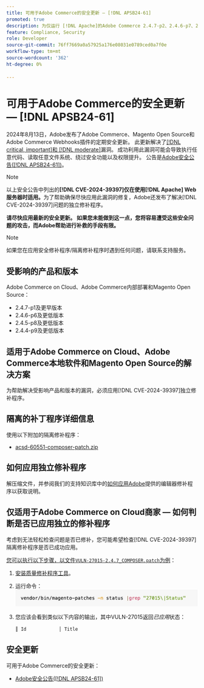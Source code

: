 ```yaml
---
title: 可用于Adobe Commerce的安全更新 — [!DNL APSB24-61]
promoted: true
description: 为仅运行 [!DNL Apache]的Adobe Commerce 2.4.7-p2、2.4.6-p7、2.4.5-p9、2.4.4-p10及更早版本实例应用隔离修补程序以修复 [!DNL CVE-2024-39397] 。
feature: Compliance, Security
role: Developer
source-git-commit: 76ff7669a0a57925a176e08031e0789ced0a7f0e
workflow-type: tm+mt
source-wordcount: '362'
ht-degree: 0%

---
```


# 可用于Adobe Commerce的安全更新 — [!DNL APSB24-61]

2024年8月13日，Adobe发布了Adobe Commerce、Magento Open Source和Adobe Commerce Webhooks插件的定期安全更新。
此更新解决了[[!DNL critical, important]和 [!DNL moderate]](https://helpx.adobe.com/security/severity-ratings.html)漏洞。 成功利用此漏洞可能会导致执行任意代码、读取任意文件系统、绕过安全功能以及权限提升。 公告是[Adobe安全公告([!DNL APSB24-61])](https://helpx.adobe.com/security/products/magento/apsb24-61.html)。

>[!NOTE]
>
>以上安全公告中列出的&#x200B;**[!DNL CVE-2024-39397]仅在使用[!DNL Apache] Web服务器时适用。**&#x200B;为了帮助确保尽快应用此漏洞的修复，Adobe还发布了解决[!DNL CVE-2024-39397]问题的独立修补程序。

**请尽快应用最新的安全更新。 如果您未能做到这一点，您将容易遭受这些安全问题的攻击，而Adobe帮助进行补救的手段有限。**

>[!NOTE]
>
>如果您在应用安全修补程序/隔离修补程序时遇到任何问题，请联系支持服务。

## 受影响的产品和版本

Adobe Commerce on Cloud、Adobe Commerce内部部署和Magento Open Source：

* 2.4.7-p1及更早版本
* 2.4.6-p6及更低版本
* 2.4.5-p8及更低版本
* 2.4.4-p9及更低版本

## 适用于Adobe Commerce on Cloud、Adobe Commerce本地软件和Magento Open Source的解决方案

为帮助解决受影响产品和版本的漏洞，必须应用[!DNL CVE-2024-39397]独立修补程序。

## 隔离的补丁程序详细信息

使用以下附加的隔离修补程序：

* [acsd-60551-composer-patch.zip](assets/acsd-60551-composer-patch.zip)

## 如何应用独立修补程序

解压缩文件，并参阅我们的支持知识库中的[如何应用Adobe](https://experienceleague.adobe.com/docs/commerce-knowledge-base/kb/how-to/how-to-apply-a-composer-patch-provided-by-magento.html)提供的编辑器修补程序以获取说明。

## 仅适用于Adobe Commerce on Cloud商家 — 如何判断是否已应用独立的修补程序

考虑到无法轻松检查问题是否已修补，您可能希望检查[!DNL CVE-2024-39397]隔离修补程序是否已成功应用。

<u>您可以执行以下步骤，以文件`VULN-27015-2.4.7_COMPOSER.patch`为例</u>：

1. [安装质量修补程序工具](https://experienceleague.adobe.com/docs/commerce-operations/tools/quality-patches-tool/usage.html)。
1. 运行命令： <br>
   ![cve-2024-34102-tell-if-patch-applied-code](assets/cve-2024-34102-tell-if-patch-applied-code.png)
1. 您应该会看到类似以下内容的输出，其中VULN-27015返回&#x200B;*已应用*&#x200B;状态：

   ```bash
   ║ Id            │ Title                                                        │ Category        │ Origin                 │ Status      │ Details                                          ║ ║ N/A           │ ../m2-hotfixes/VULN-27015-2.4.7_COMPOSER_patch.patch      │ Other           │ Local                  │ Applied     │ Patch type: Custom                                
   ```

<!-- For Step 2:
     ```bash
    vendor/bin/magento-patches -n status |grep "27015\|Status"
     ```
-->

## 安全更新

可用于Adobe Commerce的安全更新：

* [Adobe安全公告([!DNL APSB24-61])](https://helpx.adobe.com/security/products/magento/apsb24-61.html)
